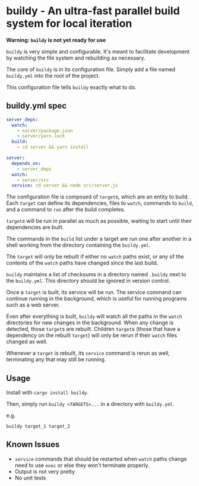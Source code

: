 # buildy - An ultra-fast parallel build system for local iteration

**Warning: `buildy` is not yet ready for use**

`buildy` is very simple and configurable. It's meant to facilitate development by watching the file system and rebuilding as necessary.

The core of `buildy` is in its configuration file. Simply add a file named `buildy.yml` into the root of the project.

This configuration file tells `buildy` exactly what to do.

## buildy.yml spec
```yaml
server_deps:
  watch:
    - server/package.json
    - server/yarn.lock
  build:
    - cd server && yarn install

server:
  depends_on:
    - server_deps
  watch:
    - server/src
  service: cd server && node src/server.js
```

The configuration file is composed of `target`s, which are an entity to build. Each `target` can define its dependencies, files to `watch`, commands to `build`, and a command to `run` after the build completes.

`target`s will be run in parallel as much as possible, waiting to start until their dependencies are built.

The commands in the `build` list under a target are run one after another in a shell working from the directory containing the `buildy.yml`.

The `target` will only be rebuilt if either no `watch` paths exist, or any of the contents of the `watch` paths have changed since the last build.

`buildy` maintains a list of checksums in a directory named `.buildy` next to the `buildy.yml`. This directory should be ignored in version control.

Once a `target` is built, its service will be run. The service command can continue running in the background, which is useful for running programs such as a web server.

Even after everything is built, `buildy` will watch all the paths in the `watch` directories for new changes in the background. When any change is detected, those `target`s are rebuilt. Children `target`s (those that have a dependency on the rebuilt `target`) will only be rerun if their `watch` files changed as well.

Whenever a `target` is rebuilt, its `service` command is rerun as well, terminating any that may still be running.

## Usage

Install with `cargo install buildy`.

Then, simply run `buildy <TARGETS>...` in a directory with `buildy.yml`.

e.g.

```shell script
buildy target_1 target_2
```

## Known Issues

* `service` commands that should be restarted when `watch` paths change need to use `exec` or else they won't terminate properly.
* Output is not very pretty
* No unit tests
